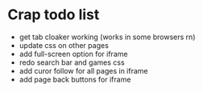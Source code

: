 # Crap todo list
- get tab cloaker working (works in some browsers rn)
- update css on other pages
- add full-screen option for iframe
- redo search bar and games css
- add curor follow for all pages in iframe
- add page back buttons for iframe
